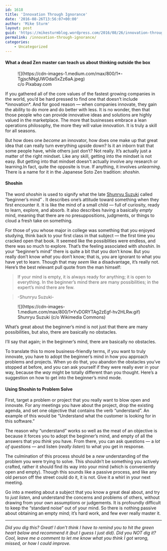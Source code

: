 ```yaml
---
id: 1618
title: 'Innovation Through Ignorance'
date: '2016-08-26T13:56:07+00:00'
author: 'Mike Sturm'
layout: post
guid: 'https://mikesturmblog.wordpress.com/2016/08/26/innovation-through-ignorance/'
permalink: /innovation-through-ignorance/
categories:
    - Uncategorized
---
```


#### What a dead Zen master can teach us about thinking outside the box

<figure class="wp-caption">![](https://cdn-images-1.medium.com/max/800/1*-TgjscNNgUWOdai5xZz6aA.jpeg)<figcaption class="wp-caption-text">c/o Pixabay.com</figcaption></figure>If you gathered all of the core values of the fastest growing companies in the world, you’d be hard pressed to find one that doesn’t include *innovation*. And for good reason — when companies innovate, they gain the ability to do more and do better with less. It is no wonder, then that those people who can provide innovative ideas and solutions are highly valued in the marketplace. The more that businesses embrace a lean operations philosophy, the more they will value innovation. It is truly a skill for all seasons.

But how does one *become* an innovator, how does one make up that great idea that can really turn everything upside down? Is it an inborn trait that some people have, while others just don’t? Not really. It’s actually just a matter of the right mindset. Like any skill, getting into the mindset is not easy. But getting into that mindset doesn’t actually involve any research or learning.In fact, quite the opposite is true. If anything, it involves *unlearning*. There is a name for it in the Japanese Soto Zen tradition: *shoshin*.

#### Shoshin

The word *shoshin* is used to signify what the late [Shunryu Suzuki](http://www.amazon.com/Zen-Mind-Beginners-Shunryu-Suzuki/dp/1590308492) called “beginner’s mind” . It describes one’s attitude toward something when they first encounter it. It is like the mind of a small child — full of curiosity, ready to learn, explore, and absorb. It also describes having a basically *empty* mind, meaning that there are no presuppositions, judgments, or things to cloud a fresh take on something.

For those of you whose major in college was something that you enjoyed studying, think back to your first class in that subject — the first time you cracked open that book. It seemed like the possiblities were endless, and there was so much to explore. That’s the feeling associated with *shoshin*. In your “beginner’s mind” there is quite a bit that you don’t know. But you really don’t know *what* you don’t know; that is, you are ignorant to what you have yet to learn. Though that may *seem* like a disadvantage, it’s really not. Here’s the best relevant pull quote from the man himself:

> If your mind is empty, it is always ready for anything; it is open to everything. In the beginner’s mind there are many possibilities; in the expert’s mind there are few.

> -Shunryu Suzuki-

<figure class="wp-caption">![](https://cdn-images-1.medium.com/max/800/1*YvDORYTAg2zEgf-hv2HLRw.gif)<figcaption class="wp-caption-text">Shunryu Suzuki (c/o Wikimedia Commons)</figcaption></figure>What’s great about the beginner’s mind is not just that there are many possibilities, but also, there are basically no obstacles.

I’ll say that again; in the beginner’s mind, there are basically no obstacles.

To translate this to more business-friendly terms, if you want to truly innovate, you have to adopt the beginner’s mind in how you approach problems and projects. When yo do that, you abandon the obstacles you’ve stopped at before, and you can ask yourself if they were really ever in your way, because the *way* might be totally different than you thought. Here’s a suggestion on how to get into the beginner’s mind mode.

#### Using Shoshin to Problem Solve

First, target a problem or project that you really want to blow open and innovate. For any meetings you have about the project, drop the existing agenda, and set one objective that contains the verb “understand”. An example of this would be “Understand what the customer is looking for in this software.”

The reason why “understand” works so well as the meat of an objective is because it forces you to adopt the beginner’s mind, and empty of all the answers that you *think* you have. From there, you can ask questions — a *lot of questions —* and listen (*really listen*) to what you get in response.

The culmination of this process should be a *new* understanding of the problem you were trying to solve. This shouldn’t be something you actively crafted, rather it should find its way into your mind (which is conveniently open and empty). Though this sounds like a passive process, and like any old person off the street could do it, it is not. Give it a whirl in your next meeting.

Go into a meeting about a subject that you know a great deal about, and try to *just* *listen*, and understand the concerns and problems of others, without drawing from your own assumptions or judgements. It is profoundly difficult to keep the “standard noise” out of your mind. So there is nothing passive about obtaining an empty mind; it’s hard work, and few ever really master it.

---

*Did you dig this? Great! I don’t think I have to remind you to hit the green heart below and recommend it (but I guess I just did). Did you NOT dig it? Cool, leave me a comment to let me know what you think I got wrong, missed, or how I could improve.*